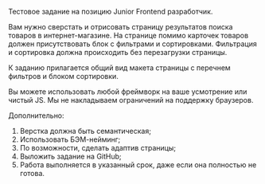 Тестовое задание на позицию Junior Frontend разработчик.

Вам нужно сверстать и отрисовать страницу результатов поиска товаров в интернет-магазине. На странице помимо карточек товаров должен присутствовать блок с фильтрами и сортировками. Фильтрация и сортировка должна происходить без перезагрузки страницы.

К заданию прилагается общий вид макета страницы с перечнем фильтров и блоком сортировки.

Вы можете использовать любой фреймворк на ваше усмотрение или чистый JS.
Мы не накладываем ограничений на поддержку браузеров.

Дополнительно:
1. Верстка должна быть семантическая;
2. Использовать БЭМ-нейминг;
3. По возможности, сделать адаптив страницы;
4. Выложить задание на GitHub;
5. Работа выполняется в указанный срок, даже если она полностью не готова.